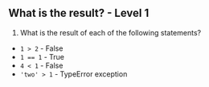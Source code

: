 ## What is the result? - Level 1

1. What is the result of each of the following statements?

  * `1 > 2` - False
  * `1 == 1` - True
  * `4 < 1`  - False
  * `'two' > 1` - TypeError exception
